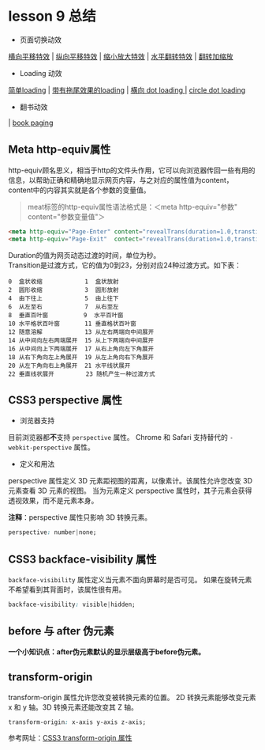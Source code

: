 # lesson 9 总结

* 页面切换动效

[横向平移特效](http://htmlpreview.github.io/?https://github.com/rocwangv/html5-learning/blob/master/lesson9/index.html)
 | [纵向平移特效](http://htmlpreview.github.io/?https://github.com/rocwangv/html5-learning/blob/master/lesson9/index2.html)
 | [缩小放大特效](http://htmlpreview.github.io/?https://github.com/rocwangv/html5-learning/blob/master/lesson9/index3.html)
 | [水平翻转特效](http://htmlpreview.github.io/?https://github.com/rocwangv/html5-learning/blob/master/lesson9/index4.html)
 | [翻转加缩放](http://htmlpreview.github.io/?https://github.com/rocwangv/html5-learning/blob/master/lesson9/index5.html)

* Loading 动效

[简单loading](http://htmlpreview.github.io/?https://github.com/rocwangv/html5-learning/blob/master/lesson9/loading.html)
 | [带有拖尾效果的loading](http://htmlpreview.github.io/?https://github.com/rocwangv/html5-learning/blob/master/lesson9/loading2.html)
 | [横向 dot loading ](http://htmlpreview.github.io/?https://github.com/rocwangv/html5-learning/blob/master/lesson9/loading-dot.html)
 | [circle dot loading ](http://htmlpreview.github.io/?https://github.com/rocwangv/html5-learning/blob/master/lesson9/loading-round.html)
 
 * 翻书动效

 | [book paging](http://htmlpreview.github.io/?https://github.com/rocwangv/html5-learning/blob/master/lesson9/book.html)

## Meta http-equiv属性

http-equiv顾名思义，相当于http的文件头作用，它可以向浏览器传回一些有用的信息，以帮助正确和精确地显示网页内容，与之对应的属性值为content，content中的内容其实就是各个参数的变量值。

> meat标签的http-equiv属性语法格式是：＜meta http-equiv="参数" content="参数变量值"＞

```html
<meta http-equiv="Page-Enter" content="revealTrans(duration=1.0,transtion=12)">
<meta http-equiv="Page-Exit"  contect="revealTrans(duration=1.0,transtion=12)">   
```

Duration的值为网页动态过渡的时间，单位为秒。  
Transition是过渡方式，它的值为0到23，分别对应24种过渡方式。如下表：

```text
0  盒状收缩            1  盒状放射  
2  圆形收缩            3  圆形放射  
4  由下往上            5  由上往下  
6  从左至右            7  从右至左  
8  垂直百叶窗          9  水平百叶窗  
10 水平格状百叶窗       11 垂直格状百叶窗  
12 随意溶解            13 从左右两端向中间展开  
14 从中间向左右两端展开  15 从上下两端向中间展开  
16 从中间向上下两端展开  17 从右上角向左下角展开  
18 从右下角向左上角展开  19 从左上角向右下角展开  
20 从左下角向右上角展开  21 水平线状展开  
22 垂直线状展开         23 随机产生一种过渡方式  
```
## CSS3 perspective 属性

* 浏览器支持

目前浏览器都**不**支持 `perspective` 属性。
Chrome 和 Safari 支持替代的 `-webkit-perspective` 属性。

* 定义和用法

perspective 属性定义 3D 元素距视图的距离，以像素计。该属性允许您改变 3D 元素查看 3D 元素的视图。
当为元素定义 perspective 属性时，其子元素会获得透视效果，而不是元素本身。

**注释**：perspective 属性只影响 3D 转换元素。

```css
perspective: number|none;
```

## CSS3 backface-visibility 属性

`backface-visibility` 属性定义当元素不面向屏幕时是否可见。
如果在旋转元素不希望看到其背面时，该属性很有用。

```css
backface-visibility: visible|hidden;
```

## before 与 after 伪元素

**一个小知识点：after伪元素默认的显示层级高于before伪元素。**

## transform-origin

transform-origin 属性允许您改变被转换元素的位置。
2D 转换元素能够改变元素 x 和 y 轴。3D 转换元素还能改变其 Z 轴。

```css
transform-origin: x-axis y-axis z-axis;
```
参考网址：[CSS3 transform-origin 属性](http://www.w3school.com.cn/cssref/pr_transform-origin.asp)
